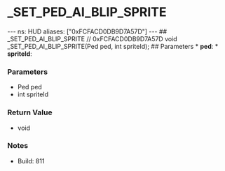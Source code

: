 # _SET_PED_AI_BLIP_SPRITE

--- ns: HUD aliases: ["0xFCFACD0DB9D7A57D"] --- ## _SET_PED_AI_BLIP_SPRITE  // 0xFCFACD0DB9D7A57D void _SET_PED_AI_BLIP_SPRITE(Ped ped, int spriteId);   ## Parameters * **ped**: * **spriteId**:

### Parameters
* Ped ped
* int spriteId

### Return Value
* void

### Notes
* Build: 811

